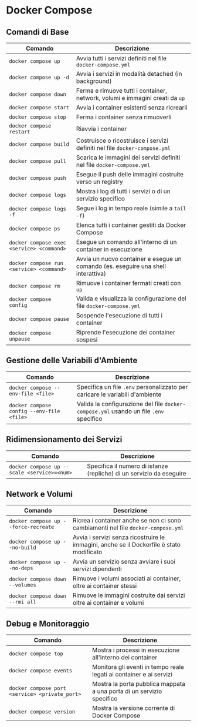 # Docker Compose

## Comandi di Base

| Comando | Descrizione |
| --- | --- |
| `docker compose up` | Avvia tutti i servizi definiti nel file `docker-compose.yml` |
| `docker compose up -d` | Avvia i servizi in modalità detached (in background) |
| `docker compose down` | Ferma e rimuove tutti i container, network, volumi e immagini creati da `up` |
| `docker compose start` | Avvia i container esistenti senza ricrearli |
| `docker compose stop` | Ferma i container senza rimuoverli |
| `docker compose restart` | Riavvia i container |
| `docker compose build` | Costruisce o ricostruisce i servizi definiti nel file `docker-compose.yml` |
| `docker compose pull` | Scarica le immagini dei servizi definiti nel file `docker-compose.yml` |
| `docker compose push` | Esegue il push delle immagini costruite verso un registry |
| `docker compose logs` | Mostra i log di tutti i servizi o di un servizio specifico |
| `docker compose logs -f` | Segue i log in tempo reale (simile a `tail -f`) |
| `docker compose ps` | Elenca tutti i container gestiti da Docker Compose |
| `docker compose exec <service> <command>` | Esegue un comando all'interno di un container in esecuzione |
| `docker compose run <service> <command>` | Avvia un nuovo container e esegue un comando (es. eseguire una shell interattiva) |
| `docker compose rm` | Rimuove i container fermati creati con `up` |
| `docker compose config` | Valida e visualizza la configurazione del file `docker-compose.yml` |
| `docker compose pause` | Sospende l'esecuzione di tutti i container |
| `docker compose unpause` | Riprende l'esecuzione dei container sospesi |

## Gestione delle Variabili d'Ambiente

| Comando | Descrizione |
| --- | --- |
| `docker compose --env-file <file>` | Specifica un file `.env` personalizzato per caricare le variabili d'ambiente |
| `docker compose config --env-file <file>` | Valida la configurazione del file `docker-compose.yml` usando un file `.env` specifico |

## Ridimensionamento dei Servizi

| Comando | Descrizione |
| --- | --- |
| `docker compose up --scale <service>=<num>` | Specifica il numero di istanze (repliche) di un servizio da eseguire |

## Network e Volumi

| Comando | Descrizione |
| --- | --- |
| `docker compose up --force-recreate` | Ricrea i container anche se non ci sono cambiamenti nel file `docker-compose.yml` |
| `docker compose up --no-build` | Avvia i servizi senza ricostruire le immagini, anche se il Dockerfile è stato modificato |
| `docker compose up --no-deps` | Avvia un servizio senza avviare i suoi servizi dipendenti |
| `docker compose down --volumes` | Rimuove i volumi associati ai container, oltre ai container stessi |
| `docker compose down --rmi all` | Rimuove le immagini costruite dai servizi oltre ai container e volumi |

## Debug e Monitoraggio

| Comando | Descrizione |
| --- | --- |
| `docker compose top` | Mostra i processi in esecuzione all'interno dei container |
| `docker compose events` | Monitora gli eventi in tempo reale legati ai container e ai servizi |
| `docker compose port <service> <private_port>` | Mostra la porta pubblica mappata a una porta di un servizio specifico |
| `docker compose version` | Mostra la versione corrente di Docker Compose |

